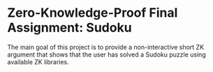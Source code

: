 # Zero-Knowledge-Proof Final Assignment: Sudoku

The main goal of this project is to provide a non-interactive short ZK argument that shows that the user has solved a Sudoku puzzle using available ZK libraries.
